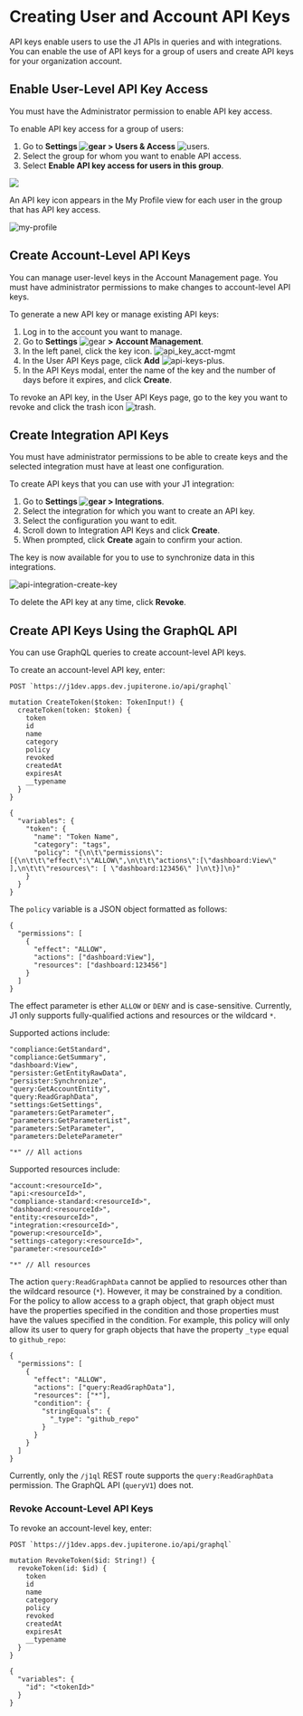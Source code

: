 # Creating User and Account API Keys

API keys enable users to use the J1 APIs in queries and with integrations. You can enable the use of API keys for a
group of users and create API keys for your organization account.

## Enable User-Level API Key Access

You must have the Administrator permission to enable API key access.

To enable API key access for a group of users:

1. Go to **Settings ![gear](../assets/icons/gear.png) > Users & Access** ![users](../assets/icons/users.png).
2. Select the group for whom you want to enable API access.
3. Select **Enable API key access for users in this group**.

![](../assets/api-key-access-group-enable.png)

An API key icon appears in the My Profile view for each user in the group that has API key access.

![my-profile](../assets/my-profile-key.png)

## Create Account-Level API Keys

You can manage user-level keys in the Account Management page. You must have administrator permissions to make changes
to account-level API keys.

To generate a new API key or manage existing API keys:

1. Log in to the account you want to manage.
2. Go to **Settings** ![gear](../assets/icons/gear.png) **>** **Account Management**.
3. In the left panel, click the key icon.
   ![api_key_acct-mgmt](../assets/api_key_acct-mgmt.png)
4. In the User API Keys page, click **Add** ![api-keys-plus](../assets/icons/api-keys-plus.png).
5. In the API Keys modal, enter the name of the key and the number of days before it expires, and click **Create**.

To revoke an API key, in the User API Keys page, go to the key you want to revoke and click the trash
icon ![trash](../assets/icons/trash.png).

## Create Integration API Keys

You must have administrator permissions to be able to create keys and the selected integration must have at least one
configuration.

To create API keys that you can use with your J1 integration:

1. Go to **Settings ![gear](../assets/icons/gear.png) > Integrations**.
2. Select the integration for which you want to create an API key.
3. Select the configuration you want to edit.
4. Scroll down to Integration API Keys and click **Create**.
5. When prompted, click **Create** again to confirm your action.

The key is now available for you to use to synchronize data in this integrations.

![api-integration-create-key](../assets/api-integration-create-key.png)

To delete the API key at any time, click **Revoke**.

## Create API Keys Using the GraphQL API

You can use GraphQL queries to create account-level API keys.

To create an account-level API key, enter:

```
POST `https://j1dev.apps.dev.jupiterone.io/api/graphql`
```

```
mutation CreateToken($token: TokenInput!) {
  createToken(token: $token) {
    token
    id
    name
    category
    policy
    revoked
    createdAt
    expiresAt
    __typename
  }
}
```

```
{
  "variables": {
    "token": {
      "name": "Token Name",
      "category": "tags",
      "policy": "{\n\t\"permissions\": [{\n\t\t\"effect\":\"ALLOW\",\n\t\t\"actions\":[\"dashboard:View\" ],\n\t\t\"resources\": [ \"dashboard:123456\" ]\n\t}]\n}"
    }
  }
}
```

The `policy` variable is a JSON object formatted as follows:

```
{
  "permissions": [
    {
      "effect": "ALLOW",
      "actions": ["dashboard:View"],
      "resources": ["dashboard:123456"]
    }
  ]
}
```

The effect parameter is ether `ALLOW` or `DENY` and is case-sensitive. Currently, J1 only supports fully-qualified
actions and resources or the wildcard `*`.

Supported actions include:

```
"compliance:GetStandard",
"compliance:GetSummary",
"dashboard:View",
"persister:GetEntityRawData",
"persister:Synchronize",
"query:GetAccountEntity",
"query:ReadGraphData",
"settings:GetSettings",
"parameters:GetParameter",
"parameters:GetParameterList",
"parameters:SetParameter",
"parameters:DeleteParameter"

"*" // All actions
```

Supported resources include:

```
"account:<resourceId>",
"api:<resourceId>",
"compliance-standard:<resourceId>",
"dashboard:<resourceId>",
"entity:<resourceId>",
"integration:<resourceId>",
"powerup:<resourceId>",
"settings-category:<resourceId>",
"parameter:<resourceId>"

"*" // All resources
```

The action `query:ReadGraphData` cannot be applied to resources other than the wildcard resource (`*`). However, it may
be constrained by a condition. For the policy to allow access to a graph object, that graph object must have the
properties specified in the condition and those properties must have the values specified in the condition. For example,
this policy will only allow its user to query for graph objects that have the property `_type` equal to `github_repo`:

```
{
  "permissions": [
    {
      "effect": "ALLOW",
      "actions": ["query:ReadGraphData"],
      "resources": ["*"],
      "condition": {
        "stringEquals": {
          "_type": "github_repo"
        }
      }
    }
  ]
}
```

Currently, only the `/j1ql` REST route supports the `query:ReadGraphData` permission. The GraphQL API (`queryV1`) does
not.

### Revoke Account-Level API Keys

To revoke an account-level key, enter:

```
POST `https://j1dev.apps.dev.jupiterone.io/api/graphql`
```

```
mutation RevokeToken($id: String!) {
  revokeToken(id: $id) {
    token
    id
    name
    category
    policy
    revoked
    createdAt
    expiresAt
    __typename
  }
}
```

```
{
  "variables": {
    "id": "<tokenId>"
  }
}
```